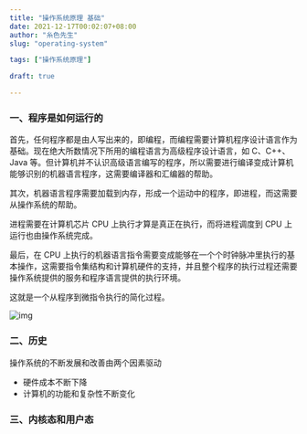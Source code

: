 ```yaml
---
title: "操作系统原理 基础"
date: 2021-12-17T00:02:07+08:00
author: "糸色先生"
slug: "operating-system"

tags: ["操作系统原理"]

draft: true

---
```


### 一、程序是如何运行的

首先，任何程序都是由人写出来的，即编程，而编程需要计算机程序设计语言作为基础。现在绝大所数情况下所用的编程语言为高级程序设计语言，如 C、C++、Java 等。但计算机并不认识高级语言编写的程序，所以需要进行编译变成计算机能够识别的机器语言程序，这需要编译器和汇编器的帮助。

其次，机器语言程序需要加载到内存，形成一个运动中的程序，即进程，而这需要从操作系统的帮助。

进程需要在计算机芯片 CPU 上执行才算是真正在执行，而将进程调度到 CPU 上运行也由操作系统完成。

最后，在 CPU 上执行的机器语言指令需要变成能够在一个个时钟脉冲里执行的基本操作，这需要指令集结构和计算机硬件的支持，并且整个程序的执行过程还需要操作系统提供的服务和程序语言提供的执行环境。

这就是一个从程序到微指令执行的简化过程。

![img](https://cdn.jsdelivr.net/gh/lzxqaq/jsdelivr@master/image/2021-12-17/operating-system-base.png)

### 二、历史

操作系统的不断发展和改善由两个因素驱动

* 硬件成本不断下降  
* 计算机的功能和复杂性不断变化  

### 三、内核态和用户态

